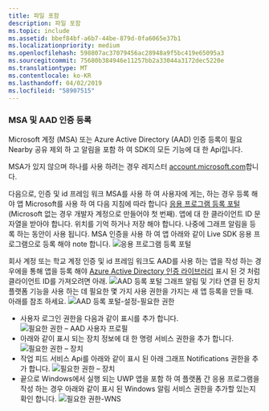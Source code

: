 ```yaml
---
title: 파일 포함
description: 파일 포함
ms.topic: include
ms.assetid: bbef84bf-a6b7-44be-879d-0fa6065e37b1
ms.localizationpriority: medium
ms.openlocfilehash: 598807ac37079456ac28948a9f5bc419e65095a3
ms.sourcegitcommit: 75680b384946e11257bb2a33044a3172dec5220e
ms.translationtype: MT
ms.contentlocale: ko-KR
ms.lasthandoff: 04/02/2019
ms.locfileid: "58907515"
---
```

### <a name="msa-and-aad-authentication-registration"></a>MSA 및 AAD 인증 등록

Microsoft 계정 (MSA) 또는 Azure Active Directory (AAD) 인증 등록이 필요 Nearby 공유 제외 하 고 알림을 포함 하 여 SDK의 모든 기능에 대 한 Api입니다. 

MSA가 있지 않으며 하나를 사용 하려는 경우 레지스터 [account.microsoft.com](https://account.microsoft.com/account)합니다.

다음으로, 인증 및 id 프레임 워크 MSA를 사용 하 여 사용자에 게는, 하는 경우 등록 해야 앱 Microsoft를 사용 하 여 다음 지침에 따라 합니다 [응용 프로그램 등록 포털](https://apps.dev.microsoft.com/) (Microsoft 없는 경우 개발자 계정으로 만들어야 첫 번째). 앱에 대 한 클라이언트 ID 문자열을 받아야 합니다. 위치를 기억 하거나 저장 해야 합니다. 나중에 그래프 알림을 등록 하는 동안이 사용 됩니다. MSA 인증을 사용 하 여 앱 아래와 같이 Live SDK 응용 프로그램으로 등록 해야 note 합니다.
![응용 프로그램 등록 포털](../../notifications/media/msa_app_registration/app_registration_portal.png)

회사 계정 또는 학교 계정 인증 및 id 프레임 워크도 AAD를 사용 하는 앱을 작성 하는 경우에을 통해 앱을 등록 해야 [Azure Active Directory 인증 라이브러리](https://docs.microsoft.com/azure/active-directory/develop/active-directory-authentication-libraries) 표시 된 것 처럼 클라이언트 ID를 가져오려면 아래. 
 ![AAD 등록 포털](../../notifications/media/aad_registration_portal/aad_registration_portal.png) 그래프 알림 및 기타 연결 된 장치 플랫폼 기능을 사용 하는 데 필요한 몇 가지 사용 권한을 가지는 새 앱 등록을 만들 때. 아래를 참조 하세요. 
![AAD 등록 포털-설정-필요한 권한](../../notifications/media/aad_registration_portal/aad_registration_portal_permissions.png)
* 사용자 로그인 권한을 다음과 같이 표시를 추가 합니다.
![필요한 권한 – AAD 사용자 프로필](../../notifications/media/aad_registration_portal/permissions_1_user.png)
* 아래와 같이 표시 되는 장치 정보에 대 한 명령 서비스 권한을 추가 합니다.
![필요한 권한 – 장치](../../notifications/media/aad_registration_portal/permissions_2_devices.png)
* 작업 피드 서비스 Api를 아래와 같이 표시 된 아래 그래프 Notifications 권한을 추가 합니다.
![필요한 권한 – 장치](../../notifications/media/aad_registration_portal/permissions_3_graph_notifications.png)
* 끝으로 Windows에서 실행 되는 UWP 앱을 포함 하 여 플랫폼 간 응용 프로그램을 작성 하는 경우 아래와 같이 표시 된 Windows 알림 서비스 권한을 추가할 있는지 확인 합니다. 
![필요한 권한-WNS](../../notifications/media/aad_registration_portal/permissions_4_wns_push.png)

